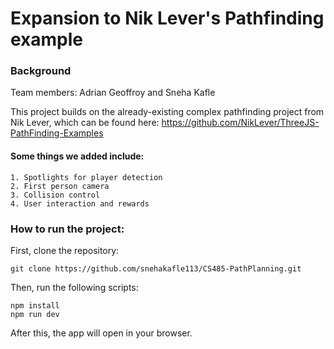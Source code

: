 # Expansion to Nik Lever's Pathfinding example

### Background
Team members: Adrian Geoffroy and Sneha Kafle

This project builds on the already-existing complex pathfinding project from Nik Lever, which can be found here: https://github.com/NikLever/ThreeJS-PathFinding-Examples

#### Some things we added include: 
    1. Spotlights for player detection
    2. First person camera
    3. Collision control
    4. User interaction and rewards

### How to run the project: 

First, clone the repository: 
```
git clone https://github.com/snehakafle113/CS485-PathPlanning.git
```

Then, run the following scripts:
```
npm install
npm run dev
```

After this, the app will open in your browser. 